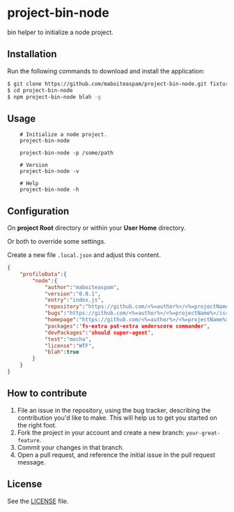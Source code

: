 # project-bin-node
bin helper to initialize a node project.

## Installation
Run the following commands to download and install the application:

```sh
$ git clone https://github.com/maboiteaspam/project-bin-node.git fixture
$ cd project-bin-node
$ npm project-bin-node blah -g
```

## Usage

```
    # Initialize a node project.
    project-bin-node
    
    project-bin-node -p /some/path
    
    # Version
    project-bin-node -v
    
    # Help
    project-bin-node -h
```

## Configuration

On __project Root__ directory or within your __User Home__ directory.

Or both to override some settings.

Create a new file ```.local.json``` and adjust this content.

```json
{
	"profileData":{
		"node":{
			"author":"maboiteaspam",
			"version":"0.0.1",
			"entry":"index.js",
			"repository":"https://github.com/<%=author%>/<%=projectName%>.git",
			"bugs":"https://github.com/<%=author%>/<%=projectName%>/issues",
			"homepage":"https://github.com/<%=author%>/<%=projectName%>#readme",
            "packages":'fs-extra pat-extra underscore commander',
            "devPackages":'should super-agent',
			"test":"mocha",
			"license":"WTF",
			"blah":true
		}
	}
}
```


## How to contribute

1. File an issue in the repository, using the bug tracker, describing the
   contribution you'd like to make. This will help us to get you started on the
   right foot.
2. Fork the project in your account and create a new branch:
   `your-great-feature`.
3. Commit your changes in that branch.
4. Open a pull request, and reference the initial issue in the pull request
   message.

## License
See the [LICENSE](./LICENSE) file.

